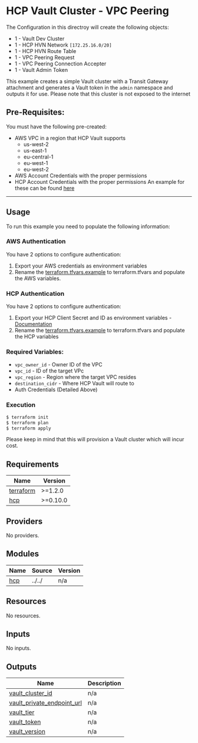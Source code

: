 # HCP Vault Cluster - VPC Peering

The Configuration in this directroy will create the following objects:

- 1 - Vault Dev Cluster
- 1 - HCP HVN Network `[172.25.16.0/20]`
- 1 - HCP HVN Route Table
- 1 - VPC Peering Request
- 1 - VPC Peering Connection Accepter
- 1 - Vault Admin Token


This example creates a simple Vault cluster with a Transit Gateway attachment and generates a Vault token in the `admin` namespace and outputs it for use. Please note that this cluster is not exposed to the internet

## Pre-Requisites:
You must have the following pre-created:
- AWS VPC in a region that HCP Vault supports
  - us-west-2
  - us-east-1
  - eu-central-1
  - eu-west-1
  - eu-west-2
- AWS Account Credentials with the proper permissions
- HCP Account Credentials with the proper permissions
An example for these can be found [here]()

---
## Usage

To run this example you need to populate the following information:

### AWS Authentication
You have 2 options to configure authentication:

1. Export your AWS credentials as environment variables
2. Rename the [terraform.tfvars.example](/terraform.tfvars.example) to terraform.tfvars and populate the AWS variables.

### HCP Authentication
You have 2 options to configure authentication:
1. Export your HCP Client Secret and ID as environment variables - [Documentation](https://registry.terraform.io/providers/hashicorp/hcp/latest/docs/guides/auth)
2. Rename the [terraform.tfvars.example](/terraform.tfvars.example) to terraform.tfvars and populate the HCP variables

### Required Variables:
- `vpc_owner_id`  - Owner ID of the VPC
- `vpc_id` - ID of the target VPc
- `vpc_region` - Region where the target VPC resides
- `destination_cidr` - Where HCP Vault will route to
- Auth Credentials (Detailed Above)


### Execution

```bash
$ terraform init
$ terraform plan
$ terraform apply
```

Please keep in mind that this will provision a Vault cluster which will incur cost. <!-- BEGINNING OF PRE-COMMIT-TERRAFORM DOCS HOOK -->
## Requirements

| Name | Version |
|------|---------|
| <a name="requirement_terraform"></a> [terraform](#requirement\_terraform) | >=1.2.0 |
| <a name="requirement_hcp"></a> [hcp](#requirement\_hcp) | >=0.10.0 |

## Providers

No providers.

## Modules

| Name | Source | Version |
|------|--------|---------|
| <a name="module_hcp"></a> [hcp](#module\_hcp) | ../../ | n/a |

## Resources

No resources.

## Inputs

No inputs.

## Outputs

| Name | Description |
|------|-------------|
| <a name="output_vault_cluster_id"></a> [vault\_cluster\_id](#output\_vault\_cluster\_id) | n/a |
| <a name="output_vault_private_endpoint_url"></a> [vault\_private\_endpoint\_url](#output\_vault\_private\_endpoint\_url) | n/a |
| <a name="output_vault_tier"></a> [vault\_tier](#output\_vault\_tier) | n/a |
| <a name="output_vault_token"></a> [vault\_token](#output\_vault\_token) | n/a |
| <a name="output_vault_version"></a> [vault\_version](#output\_vault\_version) | n/a |
<!-- END OF PRE-COMMIT-TERRAFORM DOCS HOOK -->
